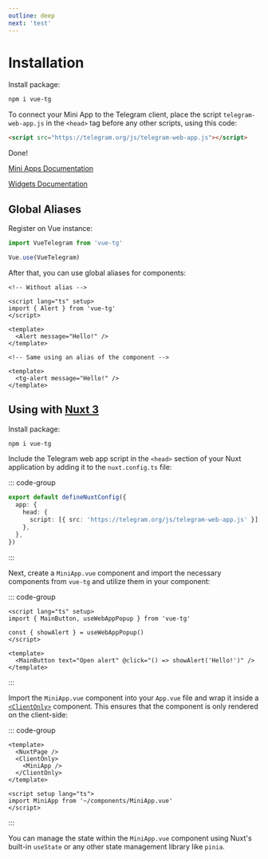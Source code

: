 ```yaml
---
outline: deep
next: 'test'
---
```


# Installation

Install package:

```bash
npm i vue-tg
```

To connect your Mini App to the Telegram client, place the script `telegram-web-app.js` in the `<head>` tag before any other scripts, using this code:

```html
<script src="https://telegram.org/js/telegram-web-app.js"></script>
```

Done!

[Mini Apps Documentation](/mini-apps)

[Widgets Documentation](/widgets)

## Global Aliases

Register on Vue instance:

```ts
import VueTelegram from 'vue-tg'

Vue.use(VueTelegram)
```

After that, you can use global aliases for components:

```vue
<!-- Without alias -->

<script lang="ts" setup>
import { Alert } from 'vue-tg'
</script>

<template>
  <Alert message="Hello!" />
</template>

<!-- Same using an alias of the component -->

<template>
  <tg-alert message="Hello!" />
</template>
```

## Using with [Nuxt 3](https://nuxt.com/)

Install package:

```bash
npm i vue-tg
```

Include the Telegram web app script in the `<head>` section of your Nuxt application by adding it to the `nuxt.config.ts` file:

::: code-group
```ts [nuxt.config.ts]
export default defineNuxtConfig({
  app: {
    head: {
      script: [{ src: 'https://telegram.org/js/telegram-web-app.js' }],
    },
  },
})
```
:::

Next, create a `MiniApp.vue` component and import the necessary components from `vue-tg` and utilize them in your component:

::: code-group
```vue [MiniApp.vue]
<script lang="ts" setup>
import { MainButton, useWebAppPopup } from 'vue-tg'

const { showAlert } = useWebAppPopup()
</script>

<template>
  <MainButton text="Open alert" @click="() => showAlert('Hello!')" />
</template>
```
:::

Import the `MiniApp.vue` component into your `App.vue` file and wrap it inside a [`<ClientOnly>`](https://nuxt.com/docs/api/components/client-only) component. This ensures that the component is only rendered on the client-side:

::: code-group
```vue [App.vue]
<template>
  <NuxtPage />
  <ClientOnly>
    <MiniApp />
  </ClientOnly>
</template>

<script setup lang="ts">
import MiniApp from '~/components/MiniApp.vue'
</script>
```
:::

You can manage the state within the `MiniApp.vue` component using Nuxt's built-in `useState` or any other state management library like `pinia`.
